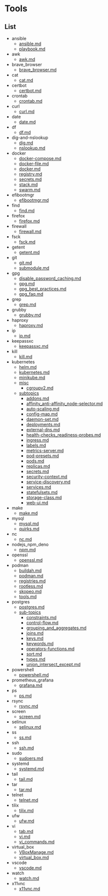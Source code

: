 # Tools

## List

- ansible
  - [ansible.md](./ansible/ansible.md)
  - [playbook.md](./ansible/playbook.md)
- awk
  - [awk.md](./awk/awk.md)
- brave_browser
  - [brave_browser.md](./brave_browser/brave_browser.md)
- cat
  - [cat.md](./cat/cat.md)
- certbot
  - [certbot.md](./certbot/certbot.md)
- crontab
  - [crontab.md](./crontab/crontab.md)
- curl
  - [curl.md](./curl/curl.md)
- date
  - [date.md](./date/date.md)
- df
  - [df.md](./df/df.md)
- dig-and-nslookup
  - [dig.md](./dig-and-nslookup/dig.md)
  - [nslookup.md](./dig-and-nslookup/nslookup.md)
- docker
  - [docker-compose.md](./docker/docker-compose.md)
  - [docker-file.md](./docker/docker-file.md)
  - [docker.md](./docker/docker.md)
  - [registry.md](./docker/registry.md)
  - [secrets.md](./docker/secrets.md)
  - [stack.md](./docker/stack.md)
  - [swarm.md](./docker/swarm.md)
- efibootmgr
  - [efibootmgr.md](./efibootmgr/efibootmgr.md)
- find
  - [find.md](./find/find.md)
- firefox
  - [firefox.md](./firefox/firefox.md)
- firewall
  - [firewall.md](./firewall/firewall.md)
- fsck
  - [fsck.md](./fsck/fsck.md)
- getent
  - [getent.md](./getent/getent.md)
- git
  - [git.md](./git/git.md)
  - [submodule.md](./git/submodule.md)
- gpg
  - [disable_password_caching.md](./gpg/disable_password_caching.md)
  - [gpg.md](./gpg/gpg.md)
  - [gpg_best_practices.md](./gpg/gpg_best_practices.md)
  - [gpg_faq.md](./gpg/gpg_faq.md)
- grep
  - [grep.md](./grep/grep.md)
- grubby
  - [grubby.md](./grubby/grubby.md)
- haproxy
  - [haproxy.md](./haproxy/haproxy.md)
- ip
  - [ip.md](./ip/ip.md)
- keepassxc
  - [keepassxc.md](./keepassxc/keepassxc.md)
- kill
  - [kill.md](./kill/kill.md)
- kubernetes
  - [helm.md](./kubernetes/helm.md)
  - [kubernetes.md](./kubernetes/kubernetes.md)
  - [minikube.md](./kubernetes/minikube.md)
  - [misc](./kubernetes/misc)
    - [cgroupv2.md](./kubernetes/misc/cgroupv2.md)
  - [subtopics](./kubernetes/subtopics)
    - [addons.md](./kubernetes/subtopics/addons.md)
    - [affinity_anti-affinity_node-selector.md](./kubernetes/subtopics/affinity_anti-affinity_node-selector.md)
    - [auto-scaling.md](./kubernetes/subtopics/auto-scaling.md)
    - [config-map.md](./kubernetes/subtopics/config-map.md)
    - [daemon-set.md](./kubernetes/subtopics/daemon-set.md)
    - [deployments.md](./kubernetes/subtopics/deployments.md)
    - [external-dns.md](./kubernetes/subtopics/external-dns.md)
    - [health-checks_readiness-probes.md](./kubernetes/subtopics/health-checks_readiness-probes.md)
    - [ingress.md](./kubernetes/subtopics/ingress.md)
    - [labels.md](./kubernetes/subtopics/labels.md)
    - [metrics-server.md](./kubernetes/subtopics/metrics-server.md)
    - [pod-presets.md](./kubernetes/subtopics/pod-presets.md)
    - [pods.md](./kubernetes/subtopics/pods.md)
    - [replicas.md](./kubernetes/subtopics/replicas.md)
    - [secrets.md](./kubernetes/subtopics/secrets.md)
    - [security-context.md](./kubernetes/subtopics/security-context.md)
    - [service-discovery.md](./kubernetes/subtopics/service-discovery.md)
    - [services.md](./kubernetes/subtopics/services.md)
    - [statefulsets.md](./kubernetes/subtopics/statefulsets.md)
    - [storage-class.md](./kubernetes/subtopics/storage-class.md)
    - [web-ui.md](./kubernetes/subtopics/web-ui.md)
- make
  - [make.md](./make/make.md)
- mysql
  - [mysql.md](./mysql/mysql.md)
  - [quirks.md](./mysql/quirks.md)
- nc
  - [nc.md](./nc/nc.md)
- nodejs_npm_deno
  - [npm.md](./nodejs_npm_deno/npm.md)
- openssl
  - [openssl.md](./openssl/openssl.md)
- podman
  - [buildah.md](./podman/buildah.md)
  - [podman.md](./podman/podman.md)
  - [registries.md](./podman/registries.md)
  - [rootless.md](./podman/rootless.md)
  - [skopeo.md](./podman/skopeo.md)
  - [tools.md](./podman/tools.md)
- postgres
  - [postgres.md](./postgres/postgres.md)
  - [sub-topics](./postgres/sub-topics)
    - [constraints.md](./postgres/sub-topics/constraints.md)
    - [control-flow.md](./postgres/sub-topics/control-flow.md)
    - [grouping_and_aggregates.md](./postgres/sub-topics/grouping_and_aggregates.md)
    - [joins.md](./postgres/sub-topics/joins.md)
    - [keys.md](./postgres/sub-topics/keys.md)
    - [keywords.md](./postgres/sub-topics/keywords.md)
    - [operators-functions.md](./postgres/sub-topics/operators-functions.md)
    - [sort.md](./postgres/sub-topics/sort.md)
    - [types.md](./postgres/sub-topics/types.md)
    - [union_intersect_except.md](./postgres/sub-topics/union_intersect_except.md)
- powershell
  - [powershell.md](./powershell/powershell.md)
- prometheus_grafana
  - [grafana.md](./prometheus_grafana/grafana.md)
- ps
  - [ps.md](./ps/ps.md)
- rsync
  - [rsync.md](./rsync/rsync.md)
- screen
  - [screen.md](./screen/screen.md)
- selinux
  - [selinux.md](./selinux/selinux.md)
- ss
  - [ss.md](./ss/ss.md)
- ssh
  - [ssh.md](./ssh/ssh.md)
- sudo
  - [sudoers.md](./sudo/sudoers.md)
- systemd
  - [systemd.md](./systemd/systemd.md)
- tail
  - [tail.md](./tail/tail.md)
- tar
  - [tar.md](./tar/tar.md)
- telnet
  - [telnet.md](./telnet/telnet.md)
- tilix
  - [tilix.md](./tilix/tilix.md)
- ufw
  - [ufw.md](./ufw/ufw.md)
- vi
  - [tab.md](./vi/tab.md)
  - [vi.md](./vi/vi.md)
  - [vi_commands.md](./vi/vi_commands.md)
- virtual_box
  - [VBoxManage.md](./virtual_box/VBoxManage.md)
  - [virtual_box.md](./virtual_box/virtual_box.md)
- vscode
  - [vscode.md](./vscode/vscode.md)
- watch
  - [watch.md](./watch/watch.md)
- x11vnc
  - [x11vnc.md](./x11vnc/x11vnc.md)
